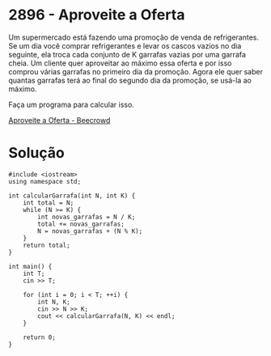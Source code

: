 # 2896 - Aproveite a Oferta

Um supermercado está fazendo uma promoção de venda de refrigerantes. Se um dia você comprar refrigerantes e levar os cascos vazios no dia seguinte, ela troca cada conjunto de K garrafas vazias  por uma garrafa cheia. Um cliente quer aproveitar ao máximo essa oferta e por isso comprou várias garrafas no primeiro dia da promoção. Agora ele quer saber quantas garrafas terá ao final do segundo dia da promoção, se usá-la ao máximo.

Faça um programa para calcular isso.

[Aproveite a Oferta - Beecrowd](https://judge.beecrowd.com/pt/runs/code/39689788)

# Solução

```
#include <iostream>
using namespace std;

int calcularGarrafa(int N, int K) {
    int total = N;
    while (N >= K) {
        int novas_garrafas = N / K;
        total += novas_garrafas;
        N = novas_garrafas + (N % K);
    }
    return total;
}

int main() {
    int T;
    cin >> T;

    for (int i = 0; i < T; ++i) {
        int N, K;
        cin >> N >> K;
        cout << calcularGarrafa(N, K) << endl;
    }

    return 0;
}

```